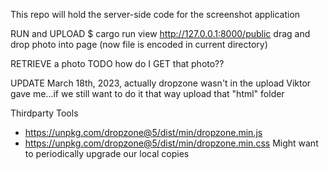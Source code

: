 This repo will hold the server-side code for the screenshot application


RUN and UPLOAD
$ cargo run
view http://127.0.0.1:8000/public
drag and drop photo into page
(now file is encoded in current directory)

RETRIEVE a photo
TODO how do I GET that photo??

UPDATE March 18th, 2023, actually dropzone wasn't in the upload Viktor gave me...if we still want to do it that way upload that "html" folder

Thirdparty Tools
- https://unpkg.com/dropzone@5/dist/min/dropzone.min.js
- https://unpkg.com/dropzone@5/dist/min/dropzone.min.css
Might want to periodically upgrade our local copies

